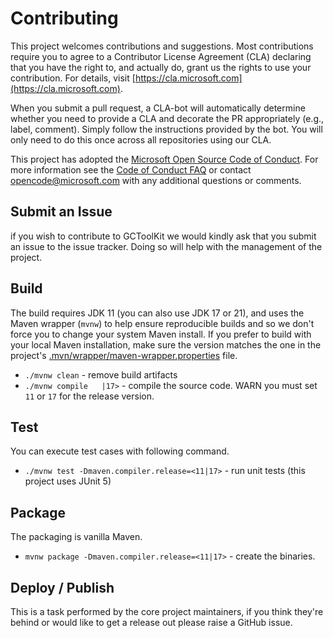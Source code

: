 # Contributing

This project welcomes contributions and suggestions. Most contributions require you to
agree to a Contributor License Agreement (CLA) declaring that you have the right to,
and actually do, grant us the rights to use your contribution. For details, visit
[https://cla.microsoft.com](https://cla.microsoft.com).

When you submit a pull request, a CLA-bot will automatically determine whether you need
to provide a CLA and decorate the PR appropriately (e.g., label, comment). Simply follow the
instructions provided by the bot. You will only need to do this once across all repositories using our CLA.

This project has adopted the [Microsoft Open Source Code of Conduct](https://opensource.microsoft.com/codeofconduct/).
For more information see the [Code of Conduct FAQ](https://opensource.microsoft.com/codeofconduct/faq/)
or contact [opencode@microsoft.com](mailto:opencode@microsoft.com) with any additional questions or comments.

## Submit an Issue

if you wish to contribute to GCToolKit we would kindly ask that you submit an issue to the issue tracker. Doing so will help with the management of the project.

## Build

The build requires JDK 11 (you can also use JDK 17 or 21), and uses the Maven wrapper (`mvnw`) to help ensure reproducible builds and so we don't force you to change your system Maven install. If you prefer to build with your local Maven installation, make sure the version matches the one in the project's [.mvn/wrapper/maven-wrapper.properties](https://github.com/microsoft/gctoolkit/blob/main/.mvn/wrapper/maven-wrapper.properties) file.

* `./mvnw clean` - remove build artifacts
* `./mvnw compile   |17>` - compile the source code. WARN you must set `11` or `17` for the release version.

## Test

You can execute test cases with following command.

* `./mvnw test -Dmaven.compiler.release=<11|17>` - run unit tests (this project uses JUnit 5)

## Package

The packaging is vanilla Maven.

* `mvnw package -Dmaven.compiler.release=<11|17>` - create the binaries.

## Deploy / Publish

This is a task performed by the core project maintainers, if you think they're behind or would like to get a release out please raise a GitHub issue.
